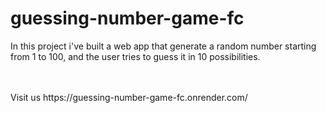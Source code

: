 # guessing-number-game-fc
In this project i've built a web app that generate a random number starting from 1 to 100, and the user tries to guess it in 10 possibilities.

<br>
<br>
Visit us 
https://guessing-number-game-fc.onrender.com/
